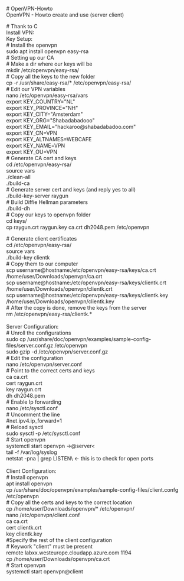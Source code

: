 <p># OpenVPN-Howto<br />OpenVPN - Howto create and use (server client)</p>
<p># Thank to C<br />Install VPN:<br />Key Setup:<br /># Install the openvpn<br />sudo apt install openvpn easy-rsa<br /># Setting up our CA<br /># Make a dir where our keys will be<br />mkdir /etc/openvpn/easy-rsa/<br /># Copy all the keys to the new folder<br />cp -r /usr/share/easy-rsa/* /etc/openvpn/easy-rsa/<br /># Edit our VPN variables<br />nano /etc/openvpn/easy-rsa/vars<br />export KEY_COUNTRY="NL"<br />export KEY_PROVINCE="NH"<br />export KEY_CITY="Amsterdam"<br />export KEY_ORG="Shabadabadooo"<br />export KEY_EMAIL="hackaroo@shabadabadoo.com"<br />export KEY_CN=VPN<br />export KEY_ALTNAMES=WEBCAFE<br />export KEY_NAME=VPN<br />export KEY_OU=VPN<br /># Generate CA cert and keys<br />cd /etc/openvpn/easy-rsa/<br />source vars<br />./clean-all<br />./build-ca<br /># Generate server cert and keys (and reply yes to all)<br />./build-key-server raygun<br /># Build Diffie Hellman parameters<br />./build-dh<br /># Copy our keys to openvpn folder<br />cd keys/<br />cp raygun.crt raygun.key ca.crt dh2048.pem /etc/openvpn</p>
<p># Generate client certificates<br />cd /etc/openvpn/easy-rsa/<br />source vars<br />./build-key clientk<br /># Copy them to our computer<br />scp username@hostname:/etc/openvpn/easy-rsa/keys/ca.crt /home/user/Downloads/openvpn/ca.crt<br />scp username@hostname:/etc/openvpn/easy-rsa/keys/clientk.crt /home/user/Downloads/openvpn/clientk.crt<br />scp username@hostname:/etc/openvpn/easy-rsa/keys/clientk.key /home/user/Downloads/openvpn/clientk.key<br /># After the copy is done, remove the keys from the server<br />rm /etc/openvpn/easy-rsa/clientk.*<br /><br />Server Configuration:<br /># Unroll the configurations<br />sudo cp /usr/share/doc/openvpn/examples/sample-config-files/server.conf.gz /etc/openvpn<br />sudo gzip -d /etc/openvpn/server.conf.gz<br /># Edit the configuration<br />nano /etc/openvpn/server.conf<br /># Point to the correct certs and keys<br />ca ca.crt<br />cert raygun.crt<br />key raygun.crt<br />dh dh2048.pem<br /># Enable Ip forwarding<br />nano /etc/sysctl.conf<br /># Uncomment the line<br />#net.ipv4.ip_forward=1<br /># Reload sysctl<br />sudo sysctl -p /etc/sysctl.conf<br /># Start openvpn<br />systemctl start openvpn ->@server< <br />tail -f /var/log/syslog<br>netstat -pna | grep LISTEN\   <- this is to check for open ports<br><br />Client Configuration:<br /># Install openvpn<br />apt install openvpn<br />cp /usr/share/doc/openvpn/examples/sample-config-files/client.confg /etc/openvpn<br /># Copy all the certs and keys to the correct location<br />cp /home/user/Downloads/openvpn/* /etc/openvpn/<br />nano /etc/openvpn/client.conf<br />ca ca.crt<br />cert clientk.crt<br />key clientk.key<br />#Specify the rest of the client configuration<br /># Keywork "client" must be present<br />remote labxx.westeurope.cloudapp.azure.com 1194<br />cp /home/user/Downloads/openvpn/ca.crt<br /># Start openvpn<br />systemctl start openvpn@client<br /><br /></p>
